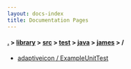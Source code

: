 ```yaml
---
layout: docs-index
title: Documentation Pages
---
```

#### [.](./../../../../../index) > [library](./../../../../index) > [src](./../../../index) > [test](./../../index) > [java](./../index) > [james](./index) > **/**

- [adaptiveicon / ExampleUnitTest](adaptiveicon/ExampleUnitTest)
